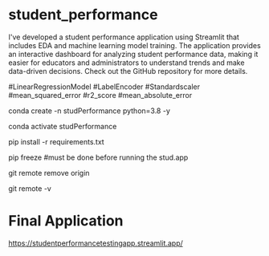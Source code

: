 # student_performance

I've developed a student performance application using Streamlit that includes EDA and machine learning model training. The application provides an interactive dashboard for analyzing student performance data, making it easier for educators and administrators to understand trends and make data-driven decisions. Check out the GitHub repository for more details.

#LinearRegressionModel
#LabelEncoder
#Standardscaler
#mean_squared_error 
#r2_score 
#mean_absolute_error 



conda create -n studPerformance python=3.8 -y

conda activate studPerformance

pip install -r requirements.txt

pip freeze        #must be done before running the stud.app

git remote remove origin

git remote -v

 #  Final Application

https://studentperformancetestingapp.streamlit.app/

